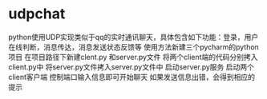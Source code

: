# udpchat
python使用UDP实现类似于qq的实时通讯聊天，具体包含如下功能：登录，用户在线判断，消息传达，消息发送状态反馈等
使用方法新建三个pycharm的python项目
在项目路径下新建clent.py 和server.py文件
将两个client端的代码分别拷入client.py中
将server.py文件拷入server.py文件中
启动server.py服务
启动两个client客户端
控制端口输入信息即可开始聊天
如果发送信息出错，会得到相应的提示
